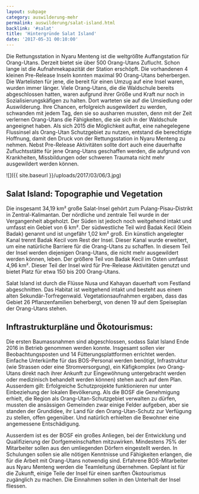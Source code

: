 ```yaml
---
layout: subpage
category: auswilderung-mehr
permalink: auswilderung/salat-island.html
backlink: '#salat'
title: 'Hintergründe Salat Island'
date: '2017-05-31 00:10:00'
---
```

Die Rettungsstation in Nyaru Menteng ist die weltgrößte Auffangstation für Orang-Utans. Derzeit bietet sie über 500 Orang-Utans Zuflucht. Schon lange ist die Aufnahmekapazität der Station erschöpft. Die vorhandenen 4 kleinen Pre-Release Inseln konnten maximal 90 Orang-Utans beherbergen. Die Wartelisten für jene, die bereit für einen Umzug auf eine Insel waren, wurden immer länger. Viele Orang-Utans, die die Waldschule bereits abgeschlossen hatten, waren aufgrund ihrer Größe und Kraft nur noch in Sozialisierungskäfigen zu halten. Dort warteten sie auf die Umsiedlung oder Auswilderung. Ihre Chancen, erfolgreich ausgewildert zu werden, schwanden mit jedem Tag, den sie so ausharren mussten, denn mit der Zeit verlernen Orang-Utans die Fähigkeiten, die sie sich in der Waldschule angeeignet haben. Als sich 2015 die Möglichkeit auftat, eine nahegelegene Flussinsel als Orang-Utan Schutzgebiet zu nutzen, entstand die berechtigte Hoffnung, damit den Druck von der Rettungsstation in Nyaru Menteng zu nehmen. Nebst Pre-Release Aktivitäten sollte dort auch eine dauerhafte Zufluchtsstätte für jene Orang-Utans geschaffen werden, die aufgrund von Krankheiten, Missbildungen oder schweren Traumata nicht mehr ausgewildert werden können.

![]({{ site.baseurl }}/uploads/2017/03/06/3.jpg)


## Salat Island: Topographie und Vegetation

Die insgesamt 34,19 km² große Salat-Insel gehört zum Pulang-Pisau-Distrikt in Zentral-Kalimantan. Der nördliche und zentrale Teil wurde in der Vergangenheit abgeholzt. Der Süden ist jedoch noch weitgehend intakt und umfasst ein Gebiet von 6 km². Der südwestliche Teil wird Badak Kecil (Klein Badak) genannt und ist ungefähr 1,02 km² groß. Ein künstlich angelegter Kanal trennt Badak Kecil vom Rest der Insel. Dieser Kanal wurde erweitert, um eine natürliche Barriere für die Orang-Utans zu schaffen. In diesem Teil der Insel werden diejenigen Orang-Utans, die nicht mehr ausgewildert werden können, leben. Der größere Teil von Badak Kecil im Osten umfasst 4,96 km². Dieser Teil der Insel wird für Pre-Release Aktivitäten genutzt und bietet Platz für etwa 150 bis 200 Orang-Utans.

Salat Island ist durch die Flüsse Nusa und Kahayan dauerhaft vom Festland abgeschnitten. Das Habitat ist weitgehend intakt und besteht aus einem alten Sekundär-Torfregenwald. Vegetationsaufnahmen ergaben, dass das Gebiet 26 Pflanzenfamilien beherbergt, von denen 19 auf dem Speiseplan der Orang-Utans stehen.




## Inftrastrukturpläne und Ökotourismus:


Die ersten Baumassnahmen sind abgeschlossen, sodass Salat Island Ende 2016 in Betrieb genommen werden konnte. Insgesamt sollen vier Beobachtungsposten und 14 Fütterungsplattformen errichtet werden. Einfache Unterkünfte für das BOS-Personal werden benötigt, Infrastruktur (wie Strassen oder eine Stromversorgung), ein Käfigkomplex (wo Orang-Utans direkt nach ihrer Ankunft zur Eingewöhnung untergebracht werden oder medizinisch behandelt werden können) stehen auch auf dem Plan. Ausserdem gilt: Erfolgreiche Schutzprojekte funktionieren nur unter Einbeziehung der lokalen Bevölkerung. Als die BOSF die Genehmigung erhielt, die Region als Orang-Utan-Schutzgebiet verwalten zu dürfen, mussten die ansässigen Gemeinden zwar einige Felder aufgeben, aber sie standen der Grundidee, ihr Land für den Orang-Utan-Schutz zur Verfügung zu stellen, offen gegenüber. Und natürlich erhielten die Bewohner eine angemessene Entschädigung.



Ausserdem ist es der BOSF ein großes Anliegen, bei der Entwicklung und Qualifizierung der Dorfgemeinschaften mitzuwirken. Mindestens 75% der Mitarbeiter sollen aus den umliegenden Dörfern eingestellt werden. In Schulungen sollen sie alle nötigen Kenntnisse und Fähigkeiten erlangen, die für die Arbeit mit Orang-Utans notwendig sind. Erfahrene BOS-Mitarbeiter aus Nyaru Menteng werden die Teamleitung übernehmen. Geplant ist für die Zukunft, einige Teile der Insel für einen sanften Ökotourismus zugänglich zu machen. Die Einnahmen sollen in den Unterhalt der Insel fliessen.

